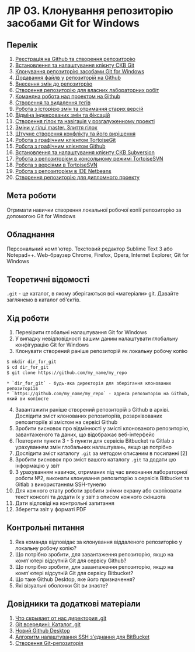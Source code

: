 # ЛР 03. Клонування репозиторію засобами Git for Windows

## Перелік
1. [Реєстрація на Github та створення репозиторію](lab-01.md)
2. [Встановлення та налаштування клієнту СКВ Git](lab-02.md)
3. [Клонування репозиторію засобами Git for Windows](lab-03.md)
4. [Додавання файлв у репозиторій на Github ](lab-04.md)
5. [Внесення змін до репозиторію](lab-05.md)
6. [Створення репозиторію для власних лабораторних робіт](lab-06.md)
7. [Командна робота над проектом на Github ](lab-07.md)
8. [Створення та видалення тегів](lab-08.md)
9. [Робота з історією змін та отримання старих версій](lab-09.md)
10. [Відміна індексованих змін та фіксацій](lab-10.md)
11. [Створення гілок та навігація у розгалуженному проекті](lab-11.md)
12. [Зміни у гілці master. Злиття гілок](lab-12.md)
13. [Штучне створення конфлікту та його вирішення](lab-13.md)
14. [Робота з графічним клієнтом TortoiseGit](lab-14.md)
15. [Робота з графічним клієнтом Github](lab-15.md)
16. [Встановлення та налаштування клієнту СКВ Subversion](lab-16.md)
17. [Робота з репозиторієм в консольному режимі TortoiseSVN](lab-17.md)
18. [Робота з версіями в TortoiseSVN](lab-18.md)
19. [Робота з репозиторієм в IDE Netbeans](lab-19.md)
20. [Створення репозиторію для дипломного проекту](lab-20.md)

## Мета роботи

Отримати навички створення локальної робочої копії репозиторію за допомогою Git for Windows

## Обладнання

Персональний комп'ютер. Текстовий редактор Sublime Text 3 або Notepad++. Web-браузер Chrome, Firefox, Opera, Internet Explorer, Git for Windows

## Теоретичні відомості

`.git` - це каталог, в якому зберігаються всі «матеріали» git. Давайте заглянемо в каталог об'єктів.

## Хід роботи

1.  Перевірити глобальні налаштування Git for Windows
2.  У випадку невідповідності вашим даним налаштувати глобальну конфігурацію Git for Windows
3.  Клонувати створений раніше репозиторій як локальну робочу копію
```bash   
$ mkdir dir_for_git
$ cd dir_for_git
$ git clone https://github.com/my_name/my_repo				
```
	* `dir_for_git` - будь-яка директорія для зберігання клонованих репозиторіїв
	* `https://github.com/my_name/my_repo` - адреса репозиторію на Github, який ви копіюєте
4.  Завантажити раніше створений репозиторій з Github в архіві. Дослідити зміст клонованих репозиторіїв, розархівованих репозиторіїв зі змістом на сервісі Github
5.  Зробити висновок про відмінності у змісті клонованого репозиторію, завантаженого та даних, що відображає веб-інтерфейс
6.  Повторити пункти 3 - 5 пункти для сервісів Bitbucket та Gitlab з урахуванням змін глобальних налаштувань, якщо це потрібно
7.  Дослідити зміст каталогу `.git` за методом описаним в посиланні \[2\]
8.  Зробити висновок про зміст вашого каталогу `.git` та додати цю інформацію у звіт
9.  З урахуванням навичок, отриманих під час виконання лабораторної роботи №2, виконати клонування репозиторію з  сервісів Bitbucket та Gitlab з використанням SSH-тунелю
9.  Для кожного етапу роботи зробити знімки екрану або скопіювати текст консолі та додати їх у звіт з описом кожного скіншота
10.  Дати відповіді на контрольні запитання
11.  Зберегти звіт у форматі PDF

## Контрольні питання

1.  Яка команда відповідає за клонування віддаленого репозиторію у локальну робочу копію?
2.  Що потрібно зробити, для завантаження репозиторію, якщо на комп'ютері відсутній Git для сервісу Github?
3.  Що потрібно зробити, для завантаження репозиторію, якщо на комп'ютері відсутній Git для сервісу Bitbucket?
4.  Що таке Github Desktop, яке його призначення?
5.  Які візуальні оболонки Git ви знаєте?

## Довідники та додаткові матеріали

1.  [Что скрывает от нас директория .git](https://habr.com/ru/post/143079/)
2.  [Git всередині: Каталог .git](https://githowto.com/uk/git_internals_git_directory)
3.  [Новий Github Desktop](https://o7planning.org/ru/10283/using-github-with-github-desktop#:~:text=GitHub%20Desktop%20это%20визуальный%20инструмент,%3A%2F%2Fdesktop.github.com%2F)
4.  [Алгоритм налаштування SSH з'єднання для BitBucket](https://support.atlassian.com/bitbucket-cloud/docs/set-up-an-ssh-key/)
5.  [Створення Git-репозиторія](https://git-scm.com/book/uk/v2/%D0%9E%D1%81%D0%BD%D0%BE%D0%B2%D0%B8-Git-%D0%A1%D1%82%D0%B2%D0%BE%D1%80%D0%B5%D0%BD%D0%BD%D1%8F-Git-%D1%80%D0%B5%D0%BF%D0%BE%D0%B7%D0%B8%D1%82%D0%BE%D1%80%D1%96%D1%8F)

